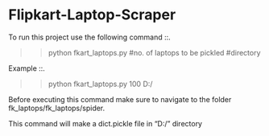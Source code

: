 # Flipkart-Laptop-Scraper

To run this project use the following command ::.
>>python fkart_laptops.py #no. of laptops to be pickled #directory

Example ::.
>>python fkart_laptops.py 100 D:/

Before executing this command make sure to navigate to the folder fk_laptops/fk_laptops/spider.

This command will make a dict.pickle file in “D:/” directory
